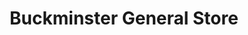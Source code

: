 ---
title: "Buckminster General Store"
url: /grantham/buckminster-general-store/
shop: Lebensmittel
---